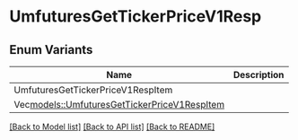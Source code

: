 # UmfuturesGetTickerPriceV1Resp

## Enum Variants

| Name | Description |
|---- | -----|
| UmfuturesGetTickerPriceV1RespItem |  |
| Vec<models::UmfuturesGetTickerPriceV1RespItem> |  |

[[Back to Model list]](../README.md#documentation-for-models) [[Back to API list]](../README.md#documentation-for-api-endpoints) [[Back to README]](../README.md)


